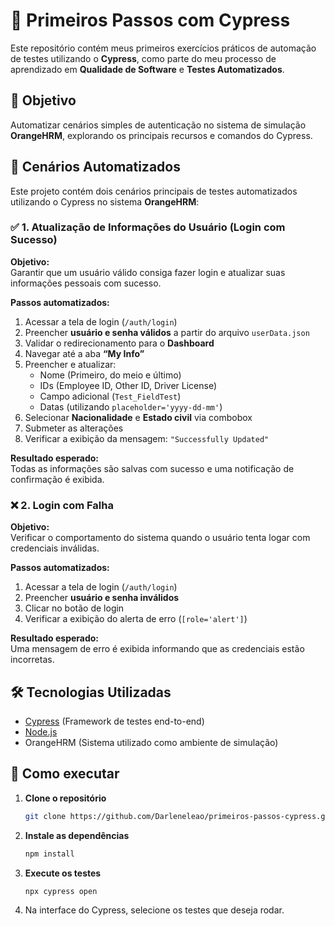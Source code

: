 # 🧪 Primeiros Passos com Cypress

Este repositório contém meus primeiros exercícios práticos de automação de testes utilizando o **Cypress**, como parte do meu processo de aprendizado em **Qualidade de Software** e **Testes Automatizados**.

## 🚀 Objetivo

Automatizar cenários simples de autenticação no sistema de simulação **OrangeHRM**, explorando os principais recursos e comandos do Cypress.

## 🧩 Cenários Automatizados

Este projeto contém dois cenários principais de testes automatizados utilizando o Cypress no sistema **OrangeHRM**:



### ✅ 1. Atualização de Informações do Usuário (Login com Sucesso)

**Objetivo:**  
Garantir que um usuário válido consiga fazer login e atualizar suas informações pessoais com sucesso.

**Passos automatizados:**

1. Acessar a tela de login (`/auth/login`)
2. Preencher **usuário e senha válidos** a partir do arquivo `userData.json`
3. Validar o redirecionamento para o **Dashboard**
4. Navegar até a aba **“My Info”**
5. Preencher e atualizar:
   - Nome (Primeiro, do meio e último)
   - IDs (Employee ID, Other ID, Driver License)
   - Campo adicional (`Test_FieldTest`)
   - Datas (utilizando `placeholder='yyyy-dd-mm'`)
6. Selecionar **Nacionalidade** e **Estado civil** via combobox
7. Submeter as alterações
8. Verificar a exibição da mensagem: `"Successfully Updated"`

**Resultado esperado:**  
Todas as informações são salvas com sucesso e uma notificação de confirmação é exibida.



### ❌ 2. Login com Falha

**Objetivo:**  
Verificar o comportamento do sistema quando o usuário tenta logar com credenciais inválidas.

**Passos automatizados:**

1. Acessar a tela de login (`/auth/login`)
2. Preencher **usuário e senha inválidos**
3. Clicar no botão de login
4. Verificar a exibição do alerta de erro (`[role='alert']`)

**Resultado esperado:**  
Uma mensagem de erro é exibida informando que as credenciais estão incorretas.

## 🛠️ Tecnologias Utilizadas

- [Cypress](https://www.cypress.io/) (Framework de testes end-to-end)
- [Node.js](https://nodejs.org/)
- OrangeHRM (Sistema utilizado como ambiente de simulação)

## 📁 Como executar

1. **Clone o repositório**
    ```bash
    git clone https://github.com/Darleneleao/primeiros-passos-cypress.git

2. **Instale as dependências**
    ```bash
    npm install

3. **Execute os testes**
    ```bash
    npx cypress open

4. Na interface do Cypress, selecione os testes que deseja rodar.
